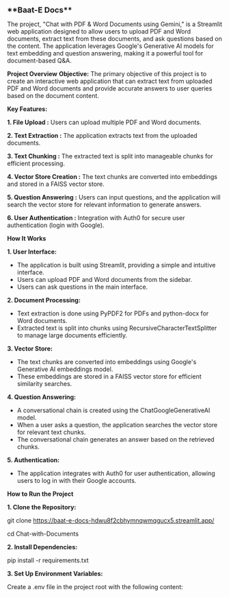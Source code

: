 <h1 style="font-size: 18px;">**Baat-E Docs**</h1>

The project, "Chat with PDF & Word Documents using Gemini," is a Streamlit web application designed to allow users to upload PDF and Word documents, extract text from these documents, and ask questions based on the content. The application leverages Google's Generative AI models for text embedding and question answering, making it a powerful tool for document-based Q&A.

**Project Overview**
**Objective:**
The primary objective of this project is to create an interactive web application that can extract text from uploaded PDF and Word documents and provide accurate answers to user queries based on the document content.

**Key Features:**

**1. File Upload :** Users can upload multiple PDF and Word documents.

**2. Text Extraction :** The application extracts text from the uploaded documents.

**3. Text Chunking :** The extracted text is split into manageable chunks for efficient processing.

**4. Vector Store Creation :** The text chunks are converted into embeddings and stored in a FAISS vector store.

**5. Question Answering :** Users can input questions, and the application will search the vector store for relevant information to generate answers.

**6. User Authentication :** Integration with Auth0 for secure user authentication (login with Google).

**How It Works**

**1. User Interface:**

* The application is built using Streamlit, providing a simple and intuitive interface.
* Users can upload PDF and Word documents from the sidebar.
* Users can ask questions in the main interface.
  
**2. Document Processing:**

* Text extraction is done using PyPDF2 for PDFs and python-docx for Word documents.
* Extracted text is split into chunks using RecursiveCharacterTextSplitter to manage large documents efficiently.

**3. Vector Store:**

* The text chunks are converted into embeddings using Google's Generative AI embeddings model.
* These embeddings are stored in a FAISS vector store for efficient similarity searches.

**4. Question Answering:**

* A conversational chain is created using the ChatGoogleGenerativeAI model.
* When a user asks a question, the application searches the vector store for relevant text chunks.
* The conversational chain generates an answer based on the retrieved chunks.

**5. Authentication:**

* The application integrates with Auth0 for user authentication, allowing users to log in with their Google accounts.

**How to Run the Project**

**1. Clone the Repository:**

git clone https://baat-e-docs-hdwu8f2cbhymnqwmqgucx5.streamlit.app/

cd Chat-with-Documents

**2. Install Dependencies:**

pip install -r requirements.txt

**3. Set Up Environment Variables:**

Create a .env file in the project root with the following content:
